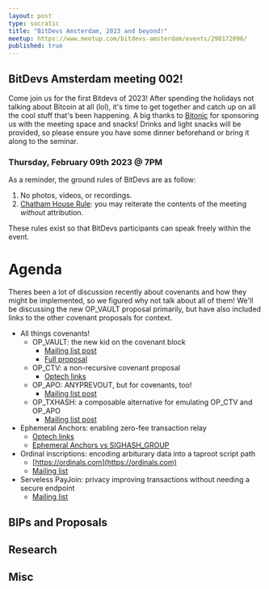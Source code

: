 ```yaml
---
layout: post
type: socratic
title: "BitDevs Amsterdam, 2023 and beyond!"
meetup: https://www.meetup.com/bitdevs-amsterdam/events/290172096/
published: true
---
```


## BitDevs Amsterdam meeting 002!

Come join us for the first Bitdevs of 2023! After spending the holidays not talking about Bitcoin at all (lol), it's time to get together and catch up on all the cool stuff that's been happening. A big thanks to [Bitonic](https://bitonic.nl/) for sponsoring us with the meeting space and snacks! Drinks and light snacks will be provided, so please ensure you have some dinner beforehand or bring it along to the seminar.

### Thursday, February 09th 2023 @ 7PM

As a reminder, the ground rules of BitDevs are as follow:

1. No photos, videos, or recordings.
1. [Chatham House Rule](https://en.wikipedia.org/wiki/Chatham_House_Rule): you may
   reiterate the contents of the meeting *without* attribution.

These rules exist so that BitDevs participants can speak freely
within the event.

# Agenda

Theres been a lot of discussion recently about covenants and how they might be implemented, so we figured why not talk about all of them! We'll be discussing the new OP_VAULT proposal primarily, but have also included links to the other covenant proposals for context.

* All things covenants!
  * OP\_VAULT: the new kid on the covenant block
    * [Mailing list post](https://lists.linuxfoundation.org/pipermail/bitcoin-dev/2023-January/021318.html)
    * [Full proposal](https://jameso.be/vaults.pdf)
  * OP\_CTV: a non-recursive covenant proposal
    * [Optech links](https://bitcoinops.org/en/topics/op_checktemplateverify/)
  * OP\_APO: ANYPREVOUT, but for covenants, too!
    * [Mailing list post](https://lists.linuxfoundation.org/pipermail/bitcoin-dev/2022-April/020276.html)
  * OP\_TXHASH: a composable alternative for emulating OP\_CTV and OP\_APO
    * [Mailing list post](https://lists.linuxfoundation.org/pipermail/bitcoin-dev/2022-January/019813.html)
* Ephemeral Anchors: enabling zero-fee transaction relay
  * [Optech links](https://bitcoinops.org/en/topics/ephemeral-anchors/)
  * [Ephemeral Anchors vs SIGHASH\_GROUP](https://lists.linuxfoundation.org/pipermail/bitcoin-dev/2023-January/021334.html)
* Ordinal inscriptions: encoding arbiturary data into a taproot script path
  * [https://ordinals.com](https://ordinals.com)
  * [Mailing list](https://lists.linuxfoundation.org/pipermail/bitcoin-dev/2023-January/021370.html)
* Serveless PayJoin: privacy improving transactions without needing a secure endpoint
  * [Mailing list](https://lists.linuxfoundation.org/pipermail/bitcoin-dev/2023-January/021364.html)

## BIPs and Proposals
## Research
## Misc
